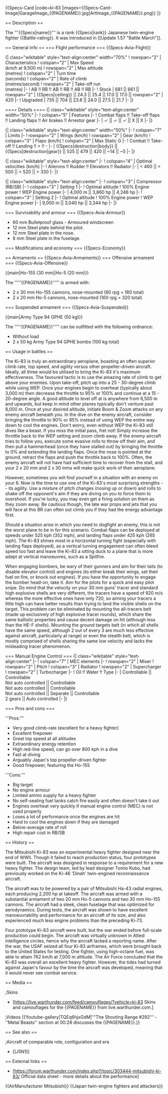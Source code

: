 {{Specs-Card
|code=ki-83
|images={{Specs-Card-Image|GarageImage_{{PAGENAME}}.jpg|ArtImage_{{PAGENAME}}.png}}
}}

== Description ==
<!-- ''In the description, the first part should be about the history of and the creation and combat usage of the aircraft, as well as its key features. In the second part, tell the reader about the aircraft in the game. Insert a screenshot of the vehicle, so that if the novice player does not remember the vehicle by name, he will immediately understand what kind of vehicle the article is talking about.'' -->
The '''{{Specs|name}}''' is a rank {{Specs|rank}} Japanese twin-engine fighter {{Battle-rating}}. It was introduced in [[Update 1.57 "Battle March"]].

== General info ==
=== Flight performance ===
{{Specs-Avia-Flight}}
<!--''Describe how the aircraft behaves in the air. Speed, manoeuvrability, acceleration and allowable loads - these are the most important characteristics of the vehicle.''-->

{| class="wikitable" style="text-align:center" width="70%"
! rowspan="2" | Characteristics
! colspan="2" | Max Speed<br>(km/h at 9,500 m)
! rowspan="2" | Max altitude<br>(metres)
! colspan="2" | Turn time<br>(seconds)
! colspan="2" | Rate of climb<br>(metres/second)
! rowspan="2" | Take-off run<br>(metres)
|-
! AB !! RB !! AB !! RB !! AB !! RB
|-
! Stock
| 681 || 661 || rowspan="2" | {{Specs|ceiling}} || 24.3 || 25.4 || 17.0 || 17.0 || rowspan="2" | 420
|-
! Upgraded
| 735 || 704 || 23.8 || 24.0 || 27.5 || 21.7
|-
|}

==== Details ====
{| class="wikitable" style="text-align:center" width="50%"
|-
! colspan="5" | Features
|-
! Combat flaps !! Take-off flaps !! Landing flaps !! Air brakes !! Arrestor gear
|-
| ✓ || ✓ || ✓ || X || X     <!-- ✓ -->
|-
|}

{| class="wikitable" style="text-align:center" width="50%"
|-
! colspan="7" | Limits
|-
! rowspan="2" | Wings (km/h)
! rowspan="2" | Gear (km/h)
! colspan="3" | Flaps (km/h)
! colspan="2" | Max Static G
|-
! Combat !! Take-off !! Landing !! + !! -
|-
| {{Specs|destruction|body}} || {{Specs|destruction|gear}} || 525 || 479 || 420 || ~14 || ~5
|-
|}

{| class="wikitable" style="text-align:center"
|-
! colspan="4" | Optimal velocities (km/h)
|-
! Ailerons !! Rudder !! Elevators !! Radiator
|-
| < 460 || < 500 || < 520 || > 330
|-
|}

{| class="wikitable" style="text-align:center"
|-
! colspan="3" | Compressor (RB/SB)
|-
! colspan="3" | Setting 1
|-
! Optimal altitude
! 100% Engine power
! WEP Engine power
|-
| 4,000 m || 3,860 hp || 4,246 hp
|-
! colspan="3" | Setting 2
|-
! Optimal altitude
! 100% Engine power
! WEP Engine power
|-
| 9,000 m || 3,040 hp || 3,344 hp
|-
|}

=== Survivability and armour ===
{{Specs-Avia-Armour}}
<!-- ''Examine the survivability of the aircraft. Note how vulnerable the structure is and how secure the pilot is, whether the fuel tanks are armoured, etc. Describe the armour, if there is any, and also mention the vulnerability of other critical aircraft systems.'' -->

* 60 mm Bulletproof glass - Armoured windscreen
* 12 mm Steel plate behind the pilot.
* 12 mm Steel plate in the nose.
* 8 mm Steel plate in the fuselage.

=== Modifications and economy ===
{{Specs-Economy}}

== Armaments ==
{{Specs-Avia-Armaments}}
=== Offensive armament ===
{{Specs-Avia-Offensive}}
<!-- ''Describe the offensive armament of the aircraft, if any. Describe how effective the cannons and machine guns are in a battle, and also what belts or drums are better to use. If there is no offensive weaponry, delete this subsection.'' -->
{{main|Ho-155 (30 mm)|Ho-5 (20 mm)}}

The '''''{{PAGENAME}}''''' is armed with:

* 2 x 30 mm Ho-155 cannons, nose-mounted (80 rpg = 160 total)
* 2 x 20 mm Ho-5 cannons, nose-mounted (160 rpg = 320 total)

=== Suspended armament ===
{{Specs-Avia-Suspended}}
<!-- ''Describe the aircraft's suspended armament: additional cannons under the wings, bombs, rockets and torpedoes. This section is especially important for bombers and attackers. If there is no suspended weaponry remove this subsection.'' -->
{{main|Army Type 94 GPHE (50 kg)}}

The '''''{{PAGENAME}}''''' can be outfitted with the following ordnance:

* Without load
* 2 x 50 kg Army Type 94 GPHE bombs (100 kg total)

== Usage in battles ==
<!-- ''Describe the tactics of playing in the aircraft, the features of using aircraft in a team and advice on tactics. Refrain from creating a "guide" - do not impose a single point of view, but instead, give the reader food for thought. Examine the most dangerous enemies and give recommendations on fighting them. If necessary, note the specifics of the game in different modes (AB, RB, SB).'' -->
The Ki-83 is truly an extraordinary aeroplane, boasting an often superior climb rate, top speed, and agility versus other propeller-driven aircraft. Ideally, all three would be utilised to bring the Ki-83 it's maximum effectiveness. The favoured tactic is to use the amazing rate of climb to get above your enemies. Upon take-off, pitch up into a 25 - 30-degree climb while using WEP. Once your engines begin to overheat (typically about 3,000 m) then decrease the throttle to 95% or 100% and continue at a 15 - 20-degree angle. A good altitude to level off at is anywhere from 6,500 m and upwards, but keep in mind other planes typically don't venture past 8,000 m. Once at your desired altitude, initiate Boom & Zoom attacks on any enemy aircraft beneath you. In the dive on the enemy aircraft, consider bringing the throttle to 90% or 85% instead of using WEP the entire way down to cool the engines. Don't worry, even without WEP the Ki-83 still dives like a beast. If you miss the initial pass, fret not! Simply increase the throttle back to the WEP setting and zoom climb away. If the enemy aircraft tries to follow you, execute some evasive rolls to throw off their aim, and then pull a hammerhead (once they have stalled out) by bringing the throttle to 0% and extending the landing flaps. Once the nose is pointed at the ground, retract the flaps and push the throttle back to 100%. Often, the enemy aircraft will not have had sufficient time to recover from the stall, and your 2 x 20 mm and 2 x 30 mms will make quick work of their aeroplane.

However, sometimes you will find yourself in a situation with an enemy on your 6. Now is the time to use one of the Ki-83's most surprising strengths -- its agility. Use a mixture of pitch changes (nosing up or down) and rolls to shake off the opponent's aim if they are diving on you to force them to overshoot. If you're lucky, you may even get a firing solution on them as they zoom away. Be cautious though, the late war props and jets that you will face at this BR can often out climb you if they had the energy advantage first.

Should a situation arise in which you need to dogfight an enemy, this is not the worst plane to be in for this scenario. Combat flaps can be deployed at speeds under 525 kph (352 mph), and landing flaps under 425 kph (265 mph). The Ki-83 shines most in a horizontal turning fight (especially with landing flaps deployed), as a vertical turning engagement can often bleed speed too fast and leave the Ki-83 a sitting duck to a plane that is more adept at vertical manoeuvres, such as a Spitfire.

When engaging bombers, be wary of their gunners and aim for their tails (to disable elevator control) and engines (to either break their wings, set their fuel on fire, or knock out engines). If you have the opportunity to engage the bomber head-on, take it. Aim for the pilots for a quick and easy pilot snipe. Do mind that the velocity on your 30 mm guns' tracer and standard high explosive shells are very different, the tracers have a speed of 920 m/s whereas the more effective ones have only 720, so aiming your tracers a little high can have better results than trying to land the visible shells on the target. This problem can be eliminated by mounting the all-tracers belt (made up exclusively of high explosive tracer rounds), which share the same ballistic properties and cause decent damage on hit (although less than the HE-F shells). Mounting the ground targets belt (in which all shells have the same speed, although 2 out of every 3 are much less effective against aircraft, particularly at range) or even the stealth belt, which is mostly comprised of shells sharing the same low velocity and lacks the misleading tracer phenomenon.

=== Manual Engine Control ===
{| class="wikitable" style="text-align:center"
|-
! colspan="7" | MEC elements
|-
! rowspan="2" | Mixer
! rowspan="2" | Pitch
! colspan="3" | Radiator
! rowspan="2" | Supercharger
! rowspan="2" | Turbocharger
|-
! Oil !! Water !! Type
|-
| Controllable || Controllable<br>Not auto controlled || Controllable<br>Not auto controlled || Controllable<br>Not auto controlled || Separate || Controllable<br>2 gears || Auto controlled
|-
|}

=== Pros and cons ===
<!-- ''Summarise and briefly evaluate the vehicle in terms of its characteristics and combat effectiveness. Mark its pros and cons in the bulleted list. Try not to use more than 6 points for each of the characteristics. Avoid using categorical definitions such as "bad", "good" and the like - use substitutions with softer forms such as "inadequate" and "effective".'' -->

'''Pros:'''

* Very good climb-rate (excellent for a heavy fighter)
* Excellent firepower
* Great top speed at all altitudes
* Extraordinary energy retention
* High red-line speed, can go over 800 kph in a dive
* Fast at diving
* Arguably Japan's top propeller-driven fighter
* Good firepower, featuring the Ho-155

'''Cons:'''

* Big target
* No engine armour
* Limited ammo supply for a heavy fighter
* No self-sealing fuel tanks catch fire easily and often doesn't take it out
* Engines overheat very quickly if manual engine control (MEC) is not used properly
* Loses a lot of performance once the engines are hit
* Hard to cool the engines down if they are damaged
* Below-average rate of roll
* High repair cost in RB/SB

== History ==
<!-- ''Describe the history of the creation and combat usage of the aircraft in more detail than in the introduction. If the historical reference turns out to be too long, take it to a separate article, taking a link to the article about the vehicle and adding a block "/History" (example: <nowiki>https://wiki.warthunder.com/(Vehicle-name)/History</nowiki>) and add a link to it here using the <code>main</code> template. Be sure to reference text and sources by using <code><nowiki><ref></ref></nowiki></code>, as well as adding them at the end of the article with <code><nowiki><references /></nowiki></code>. This section may also include the vehicle's dev blog entry (if applicable) and the in-game encyclopedia description (under <code><nowiki>=== In-game description ===</nowiki></code>, also if applicable).'' -->
The Mitsubishi Ki-83 was an experimental heavy fighter designed near the end of WWII. Though it failed to reach production status, four prototypes were built. The aircraft was designed in response to a requirement for a new heavy fighter. The design team, led by lead designer Tomio Kubo, had previously worked on the Ki-46 'Dinah' twin-engined reconnaissance aircraft.

The aircraft was to be powered by a pair of Mitsubishi Ha-43 radial engines, each producing 2,200 hp at takeoff. The aircraft was armed with a substantial armament of two 20 mm Ho-5 cannons and two 30 mm Ho-155 cannons. The aircraft had a sleek, clean fuselage that was optimized for aerodynamics. During tests, the aircraft was shown to have excellent manoeuvrability and performance for an aircraft of its size, and also experienced much less engine problems than the preceding Ki-73.

Four prototype Ki-83 aircraft were built, but the war ended before full-scale production could begin. The aircraft was virtually unknown in Allied intelligence circles, hence why the aircraft lacked a reporting name. After the war, the USAF seized all four Ki-83 airframes, which were brought back to the United States for testing. One fighter, using high-octane fuel, was able to attain 762 km/h at 7,000 m altitude. The Air Force concluded that the Ki-83 was overall an excellent heavy fighter. However, the tides had turned against Japan's favour by the time the aircraft was developed, meaning that it would never see combat service.

== Media ==
<!-- ''Excellent additions to the article would be video guides, screenshots from the game, and photos.'' -->

;Skins
* [https://live.warthunder.com/feed/camouflages/?vehicle=ki-83 Skins and camouflages for the {{PAGENAME}} from live.warthunder.com.]

;Videos
{{Youtube-gallery|TQEq6hjxGdM|'''The Shooting Range #292''' - ''Metal Beasts'' section at 00:28 discusses the {{PAGENAME}}.}}

== See also ==
<!-- ''Links to the articles on the War Thunder Wiki that you think will be useful for the reader, for example:''
* ''reference to the series of the aircraft;''
* ''links to approximate analogues of other nations and research trees.'' -->
;Aircraft of comparable role, configuration and era
* [[J5N1]]

== External links ==
<!--''Paste links to sources and external resources, such as:''
* ''topic on the official game forum;''
* ''other literature.''-->

* [https://forum.warthunder.com/index.php?/topic/303444-mitsubishi-ki-83/ Official data sheet - more details about the performance]

{{AirManufacturer Mitsubishi}}
{{Japan twin-engine fighters and attackers}}